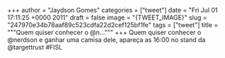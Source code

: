 
+++
author = "Jaydson Gomes"
categories = ["tweet"]
date = "Fri Jul 01 17:11:25 +0000 2011"
draft = false
image = "{TWEET_IMAGE}"
slug = "247970e34b78aaf89c523cdfa22d2cef125bf1fe"
tags = ["tweet"]
title = """Quem quiser conhecer o @n..."""
+++
Quem quiser conhecer o @nerdson e ganhar uma camisa dele, apareça as 16:00 no stand da @targettrust #FISL
